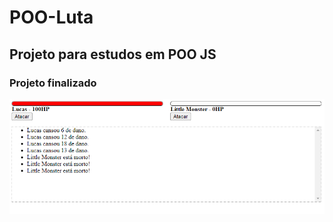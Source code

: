 # POO-Luta

## Projeto para estudos em POO JS

### Projeto finalizado
![Imagem do projeto](/assets/images/projeto.png)